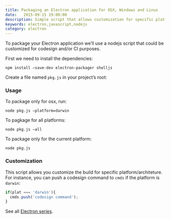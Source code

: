 ```yaml
---
title: Packaging an Electron application for OSX, Windows and Linux
date:   2015-09-15 19:00:00
description: Simple script that allows customization for specific platform/architeture
keywords: electron,javascript,nodejs
category: electron
---
```


To package your Electron application we’ll use a nodejs script that could be customized for codesign and/or CI purposes.

First we need to install the dependencies:

	npm install —save-dev electron-packager shelljs

Create a file named `pkg.js` in your project’s root:

<script src="https://gist.github.com/sergiovilar/5e69015c17c884a75567.js"></script>


### Usage

To package only for osx, run:

	node pkg.js —platform=darwin

To pagkage for all platforms:

	node pkg.js —all

To package only for the current platform:

	node pkg.js


### Customization

This script allows you customize the build for specific platform/architeture. For instance, you can push a codesign command to `cmds` if the platform is `darwin`:

```javascript
if(plat === 'darwin'){
  cmds.push('codesign command');
}
```

See all [Electron series](http://vilar.cc/category/electron).
